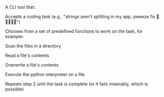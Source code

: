 A CLI tool that:

Accepts a coding task (e.g., "strings aren't splitting in my app, pweeze fix 🥺👉🏽👈🏽")

Chooses from a set of predefined functions to work on the task, for example:

Scan the files in a directory

Read a file's contents

Overwrite a file's contents

Execute the python interpreter on a file

Repeats step 2 until the task is complete (or it fails miserably, which is possible)
